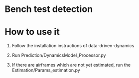 # Bench test detection

# How to use it

1. Follow the installation instructions of data-driven-dynamics

2. Run Prediction/DynamicsModel_Processor.py

3. If there are airframes which are not yet estimated, run the Estimation/Params_estimation.py 
